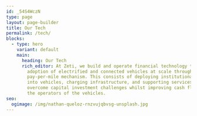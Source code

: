 ```yaml
---
id: _54S4WczN
type: page
layout: page-builder
title: Our Tech
permalink: /tech/
blocks:
  - type: hero
    variant: default
    main:
      heading: Our Tech
      rich_editor: At Zeti, we build and operate financial technology that enables the
        adoption of electrified and connected vehicles at scale through a simple
        pay-per-mile mechanism. This consists of deploying institutional capital
        into vehicles, charging infrastructure, and supporting services to
        overcome capital investment challenges whilst improving cash flow for
        the operators of the vehicles.
seo:
  ogimage: /img/nathan-queloz-rnzvujqbvsg-unsplash.jpg
---
```

